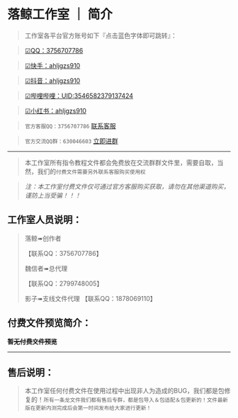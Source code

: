 # 落鲸工作室 ｜ 简介
>工作室各平台官方账号如下『点击蓝色字体即可跳转』：

>[☑QQ：3756707786](https://s.xsj.qq.com/otOTqV0N)

>[☑快手：ahljgzs910](https://v.kuaishou.com/XHc6nt)

>[☑抖音：ahljgzs910](https://v.douyin.com/ikVbQTy6/)

>[☑哔哩哔哩：UID:3546582379137424](https://b23.tv/4ve69ww)

>[☑小红书：ahljgzs910](https://www.xiaohongshu.com/user/profile/670b5b0a000000001d031ea6?xhsshare=CopyLink&appuid=670b5b0a000000001d031ea6&apptime=1728797941&share_id=cac753afd77b42adb6efbd4d6b73fd64)

>`官方客服QQ：3756707786`
[联系客服](https://qm.qq.com/q/K1XpGznIMQ)

>`官方交流QQ群：630046603`
[立即进群](https://qm.qq.com/q/SBt9hi60sI)

___
>本工作室所有指令教程文件都会免费放在交流群群文件里，需要自取，当然，我们的`付费文件需要另外联系客服购买使用权`

>*注：本工作室付费文件仅可通过官方客服购买获取，请勿在其他渠道购买，谨防上当受骗！！！*

## 工作室人员说明：
>落鲸➠创作者
>
>【联系QQ：3756707786】
>
>魏信者➠总代理
>
>【联系QQ：2799748005】
>
>影子➠支线文件代理
>【联系QQ：1878069110】

## 付费文件预览简介：

**~~暂无付费文件预览~~**

___
## 售后说明：
>本工作室任何付费文件在使用过程中出现非人为造成的BUG，我们都是包修复的！`所有一条龙文件我们都有售后专群，都是包导入＆包适配＆包更新的！文件最新版在更新内测完成后会第一时间发布给大家进行更新！`
